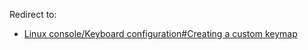 Redirect to:

*   [Linux console/Keyboard configuration#Creating a custom keymap](/index.php/Linux_console/Keyboard_configuration#Creating_a_custom_keymap "Linux console/Keyboard configuration")